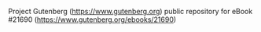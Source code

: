 Project Gutenberg (https://www.gutenberg.org) public repository for eBook #21690 (https://www.gutenberg.org/ebooks/21690)
